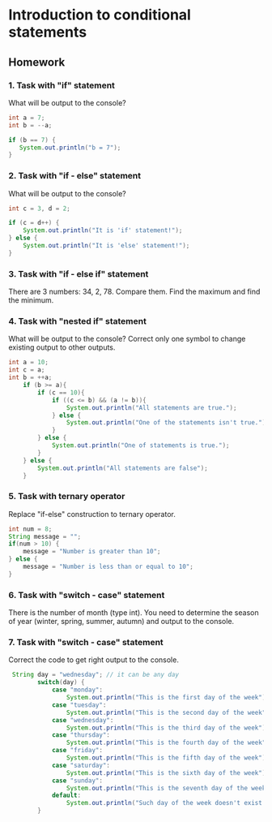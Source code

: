 # Introduction to conditional statements

## Homework

### 1. Task with "if" statement
What will be output to the console?
```java
int a = 7;
int b = --a;

if (b == 7) {
   System.out.println("b = 7");
}
```

### 2. Task with "if - else" statement
What will be output to the console?
```java
int c = 3, d = 2;

if (c = d++) {
    System.out.println("It is 'if' statement!");
} else {
    System.out.println("It is 'else' statement!");
}
```

### 3. Task with "if - else if" statement
There are 3 numbers: 34, 2, 78. Compare them. 
Find the maximum and find the minimum.

### 4. Task with "nested if" statement
What will be output to the console?
Correct only one symbol to change existing output to other outputs.
```java
int a = 10;
int c = a;
int b = ++a;
    if (b >= a){
        if (c == 10){
            if ((c <= b) && (a != b)){
                System.out.println("All statements are true."); 
            } else {
                System.out.println("One of the statements isn't true."); 
            }
        } else {
            System.out.println("One of statements is true."); 
        }
    } else {
        System.out.println("All statements are false"); 
    }
```

### 5. Task with ternary operator
Replace "if-else" construction to ternary operator.
```java
int num = 8;
String message = "";
if(num > 10) {
    message = "Number is greater than 10";
} else {
    message = "Number is less than or equal to 10";
}
```

### 6. Task with "switch - case" statement
There is the number of month (type int). 
You need to determine the season of year (winter, spring,
summer, autumn) and output to the console. 

### 7. Task with "switch - case" statement
Correct the code to get right output to the console.
```java
 String day = "wednesday"; // it can be any day
        switch(day) {
            case "monday":
                System.out.println("This is the first day of the week");
            case "tuesday":
                System.out.println("This is the second day of the week");
            case "wednesday":
                System.out.println("This is the third day of the week");
            case "thursday":
                System.out.println("This is the fourth day of the week");
            case "friday":
                System.out.println("This is the fifth day of the week");
            case "saturday":
                System.out.println("This is the sixth day of the week");
            case "sunday":
                System.out.println("This is the seventh day of the week");
            default:
                System.out.println("Such day of the week doesn't exist.");
        }
```
